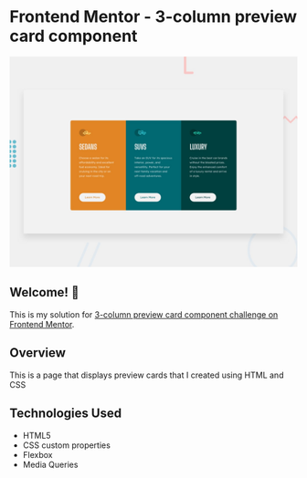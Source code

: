 # Frontend Mentor - 3-column preview card component

![Design preview for the 3-column preview card component coding challenge](./design/desktop-preview.jpg)

## Welcome! 👋

This is my solution for [3-column preview card component challenge on Frontend Mentor](https://www.frontendmentor.io/challenges/3column-preview-card-component-pH92eAR2-). 

## Overview

This is a page that displays preview cards that I created using HTML and CSS

## Technologies Used

- HTML5
- CSS custom properties
- Flexbox
- Media Queries
